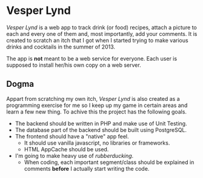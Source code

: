 Vesper Lynd
===========

*Vesper Lynd* is a web app to track drink (or food) recipes, attach a picture to each and every one of them and, most importantly, add your comments. It is created to scratch an itch that I got when I started trying to make various drinks and cocktails in the summer of 2013.

The app is __not__ meant to be a web service for everyone. Each user is supposed to install her/his own copy on a web server.

Dogma
-----
Appart from scratching my own itch, *Vesper Lynd* is also created as a programming exercise for me so I keep up my game in certain areas and learn a few new thing. To achive this the project has the following goals.

* The backend should be written in PHP and make use of Unit Testing.
* The database part of the backend should be built using PostgreSQL.
* The frontend should have a "native" app feel.
	* It should use vanilla javascript, no libraries or frameworks.
	* HTML AppCache should be used.
* I'm going to make heavy use of *rubberducking*.
	* When coding, each important segment/class should be explained in comments __before__ I actually start writing the code.
